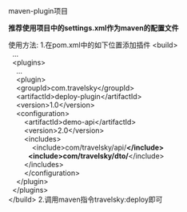 maven-plugin项目

**推荐使用项目中的settings.xml作为maven的配置文件**

使用方法:
1.在pom.xml中的如下位置添加插件
&lt;build&gt;<br>&nbsp; ...<br>&nbsp; &lt;plugins&gt;<br>&nbsp;&nbsp;&nbsp; ...<br>&nbsp;&nbsp;&nbsp; &lt;plugin&gt;<br>&nbsp;&nbsp; &nbsp;&lt;groupId&gt;com.travelsky&lt;/groupId&gt;<br>&nbsp;&nbsp; &nbsp;&lt;artifactId&gt;deploy-plugin&lt;/artifactId&gt;<br>&nbsp;&nbsp; &nbsp;&lt;version&gt;1.0&lt;/version&gt;<br>&nbsp;&nbsp; &nbsp;&lt;configuration&gt;<br>&nbsp;&nbsp; &nbsp;&nbsp;&nbsp; &nbsp;&lt;artifactId&gt;demo-api&lt;/artifactId&gt;<br>&nbsp;&nbsp; &nbsp;&nbsp;&nbsp; &nbsp;&lt;version&gt;2.0&lt;/version&gt;<br>&nbsp;&nbsp; &nbsp;&nbsp;&nbsp; &nbsp;&lt;includes&gt;<br>&nbsp;&nbsp; &nbsp;&nbsp;&nbsp; &nbsp;&nbsp;&nbsp; &nbsp;&lt;include&gt;com/travelsky/api/**&lt;/include&gt;<br>&nbsp;&nbsp; &nbsp;&nbsp;&nbsp; &nbsp;&nbsp;&nbsp; &nbsp;&lt;include&gt;com/travelsky/dto/**&lt;/include&gt;<br>&nbsp;&nbsp; &nbsp;&nbsp;&nbsp; &nbsp;&lt;/includes&gt;<br>&nbsp;&nbsp; &nbsp;&nbsp;&nbsp; &nbsp;&lt;/configuration&gt;<br>&nbsp;&nbsp;&nbsp; &lt;/plugin&gt;<br>&nbsp; &lt;/plugins&gt;<br>&lt;/build&gt;
2.调用maven指令travelsky:deploy即可

